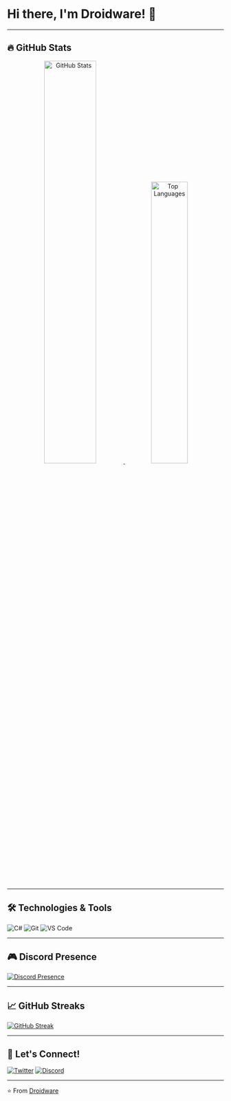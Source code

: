 # Hi there, I'm Droidware! 👋
---

## 🔥 GitHub Stats

<div align="center">
  <a href="https://github.com/anuraghazra/github-readme-stats">
    <img width="49%" src="https://github-readme-stats.vercel.app/api?username=Droidware&show_icons=true&include_all_commits=true&theme=radical&hide_border=true" alt="GitHub Stats" />
  </a>
  <a href="https://github.com/anuraghazra/github-readme-stats">
    <img width="41%" src="https://github-readme-stats.vercel.app/api/top-langs/?username=Droidware&layout=compact&theme=radical&hide_border=true" alt="Top Languages" />
  </a>
</div>

---

## 🛠️ Technologies & Tools

![C#](https://img.shields.io/badge/-C%23-239120?style=flat-square&logo=c-sharp&logoColor=white)
![Git](https://img.shields.io/badge/-Git-F05032?style=flat-square&logo=git&logoColor=white)
![VS Code](https://img.shields.io/badge/-VS%20Code-007ACC?style=flat-square&logo=visual-studio-code&logoColor=white)

---

## 🎮 Discord Presence

[![Discord Presence](https://lanyard.cnrad.dev/api/225642196806664194)](https://discord.com/users/225642196806664194)

---

## 📈 GitHub Streaks
[![GitHub Streak](https://github-readme-streak-stats.herokuapp.com/?user=SiLeNSwOrD&theme=radical&hide_border=true)](https://git.io/streak-stats)

---

## 🤝 Let's Connect!

[![Twitter](https://img.shields.io/badge/-Twitter-1DA1F2?style=flat-square&logo=twitter&logoColor=white)](https://x.com/Androidymp4)
[![Discord](https://img.shields.io/badge/-Discord-5865F2?style=flat-square&logo=discord&logoColor=white)](https://discord.com/users/225642196806664194)

---

⭐ From [Droidware](https://github.com/Droidware)
